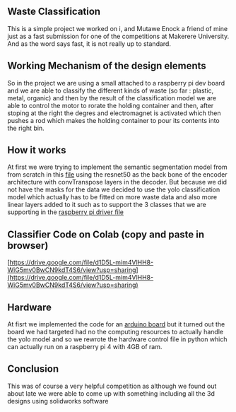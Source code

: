 ## Waste Classification 
This is a simple project we worked on i, and Mutawe Enock a friend of mine just as a fast submission for one of the competitions at Makerere University. And as the word says fast, it is not really up to standard.

## Working Mechanism of the design elements
So in the project we are using a small attached to a raspberry pi dev board and we are able to classify the different kinds of waste (so far : plastic, metal, organic) and then by the result of the classification model we are able to control the motor to rorate the holding container and then, after stoping at the right the degres and electromagnet is activated which then pushes a rod which makes the holding container to pour its contents into the right bin.

## How it works
At first we were trying to implement the semantic segmentation model from from scratch in this [file](https://github.com/timothy-voiuhy/WasteClassification/blob/main/CModel.py) using the resnet50 as the back bone of the encoder architecture with convTranspose layers in the decoder.
But because we did not have the masks for the data we decided to use the yolo classification model which actually has to be fitted on more waste data and also more linear layers added to it such as to support the 3 classes that we are supporting in the [raspberry pi driver file](https://github.com/timothy-voiuhy/WasteClassification/blob/main/rasp_driver.py)

## Classifier Code on Colab (copy and paste in browser)
[https://drive.google.com/file/d1D5L-mim4VlHH8-WiG5mv0BwCN9kdT4S6/view?usp=sharing](https://drive.google.com/file/d1D5L-mim4VlHH8-WiG5mv0BwCN9kdT4S6/view?usp=sharing)

## Hardware 
At fisrt we implemented the code for an [arduino board](https://github.com/timothy-voiuhy/WasteClassification/blob/main/arduino-logic.cpp) but it turned out the board we had targeted had no the computing resources to actually handle the yolo model and so we rewrote the hardware control file in python which can actually run on a raspberry pi 4 with 4GB of ram.

## Conclusion
This was of course a very helpful competition as although we found out about late we were able to come up with something including all the 3d designs using solidworks software